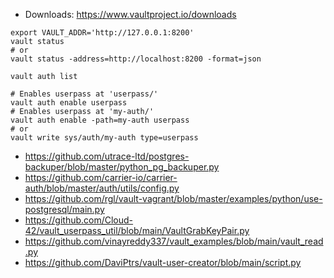 * Downloads: https://www.vaultproject.io/downloads

```shell
export VAULT_ADDR='http://127.0.0.1:8200'
vault status
# or
vault status -address=http://localhost:8200 -format=json
```

```shell
vault auth list

# Enables userpass at 'userpass/'
vault auth enable userpass
# Enables userpass at 'my-auth/'
vault auth enable -path=my-auth userpass
# or
vault write sys/auth/my-auth type=userpass
```

* https://github.com/utrace-ltd/postgres-backuper/blob/master/python_pg_backuper.py
* https://github.com/carrier-io/carrier-auth/blob/master/auth/utils/config.py
* https://github.com/rgl/vault-vagrant/blob/master/examples/python/use-postgresql/main.py
* https://github.com/Cloud-42/vault_userpass_util/blob/main/VaultGrabKeyPair.py
* https://github.com/vinayreddy337/vault_examples/blob/main/vault_read.py
* https://github.com/DaviPtrs/vault-user-creator/blob/main/script.py
